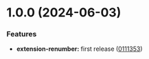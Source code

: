 # 1.0.0 (2024-06-03)


### Features

* **extension-renumber:** first release ([0111353](https://github.com/purocean/yank-note-extension/commit/0111353a59fc4b145cf5875b5666cd724eeb2bdf))



